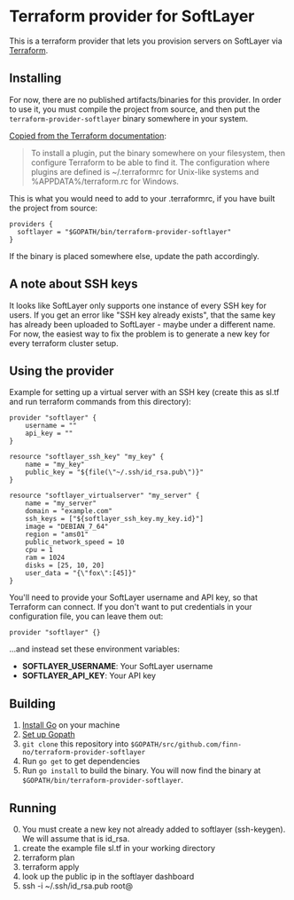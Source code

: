 # Terraform provider for SoftLayer

This is a terraform provider that lets you provision
servers on SoftLayer via [Terraform](https://terraform.io/).

## Installing

For now, there are no published artifacts/binaries for this provider.
In order to use it, you must compile the project from source, and then
put the `terraform-provider-softlayer` binary somewhere in your system.

[Copied from the Terraform documentation](https://www.terraform.io/docs/plugins/basics.html):
> To install a plugin, put the binary somewhere on your filesystem, then configure Terraform to be able to find it. The configuration where plugins are defined is ~/.terraformrc for Unix-like systems and %APPDATA%/terraform.rc for Windows.

This is what you would need to add to your .terraformrc, if you have built the project from source:

```hcl
providers {
  softlayer = "$GOPATH/bin/terraform-provider-softlayer"
}
```

If the binary is placed somewhere else, update the path accordingly.

## A note about SSH keys

It looks like SoftLayer only supports one instance of every SSH key for users. If you get an error like "SSH key already exists", that the same key has already been uploaded to SoftLayer - maybe under a different name. For now, the easiest way to fix the problem is to generate a new key for every terraform cluster setup.

## Using the provider

Example for setting up a virtual server with an SSH key (create this as sl.tf and run terraform commands from this directory):

```hcl
provider "softlayer" {
    username = ""
    api_key = ""
}

resource "softlayer_ssh_key" "my_key" {
    name = "my_key"
    public_key = "${file(\"~/.ssh/id_rsa.pub\")}"
}

resource "softlayer_virtualserver" "my_server" {
    name = "my_server"
    domain = "example.com"
    ssh_keys = ["${softlayer_ssh_key.my_key.id}"]
    image = "DEBIAN_7_64"
    region = "ams01"
    public_network_speed = 10
    cpu = 1
    ram = 1024
    disks = [25, 10, 20]
    user_data = "{\"fox\":[45]}"
}
```

You'll need to provide your SoftLayer username and API key,
so that Terraform can connect. If you don't want to put
credentials in your configuration file, you can leave them
out:

```
provider "softlayer" {}
```

...and instead set these environment variables:

- **SOFTLAYER_USERNAME**: Your SoftLayer username
- **SOFTLAYER_API_KEY**: Your API key

## Building

1.  [Install Go](https://golang.org/doc/install) on your machine
2.  [Set up Gopath](https://golang.org/doc/code.html)
3.  `git clone` this repository into `$GOPATH/src/github.com/finn-no/terraform-provider-softlayer`
4.  Run `go get` to get dependencies
5.  Run `go install` to build the binary. You will now find the
    binary at `$GOPATH/bin/terraform-provider-softlayer`.

## Running
0.  You must create a new key not already added to softlayer (ssh-keygen).  We will assume that is id_rsa.
1.  create the example file sl.tf in your working directory
2.  terraform plan
3.  terraform apply
4.  look up the public ip in the softlayer dashboard
5.  ssh -i ~/.ssh/id_rsa.pub root@<public-ip>
